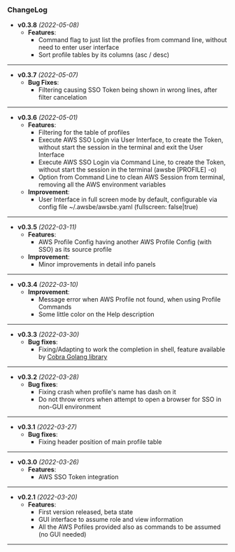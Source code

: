 <div id="top"></div>

### **ChangeLog**
- **v0.3.8** *(2022-05-08)*
  - **Features**: 
    - Command flag to just list the profiles from command line, without need to enter user interface
    - Sort profile tables by its columns (asc / desc)
---
- **v0.3.7** *(2022-05-07)*
  - **Bug Fixes**: 
    - Filtering causing SSO Token being shown in wrong lines, after filter cancelation
---

- **v0.3.6** *(2022-05-01)*
  - **Features**: 
    - Filtering for the table of profiles
    - Execute AWS SSO Login via User Interface, to create the Token, without start the session in the terminal and exit the User Interface 
    - Execute AWS SSO Login via Command Line, to create the Token, without start the session in the terminal (awsbe [PROFILE] -o)
    - Option from Command Line to clean AWS Session from terminal, removing all the AWS environment variables
  - **Improvement**: 
    - User Interface in full screen mode by default, configurable via config file ~/.awsbe/awsbe.yaml (fullscreen: false|true)
---
- **v0.3.5** *(2022-03-11)*
  - **Features**: 
    - AWS Profile Config having another AWS Profile Config (with SSO) as its source profile 
  - **Improvement**: 
    - Minor improvements in detail info panels
---
- **v0.3.4** *(2022-03-10)*
  - **Improvement**: 
    - Message error when AWS Profile not found, when using Profile Commands
    - Some little color on the Help description
---
- **v0.3.3** *(2022-03-30)*
  - **Bug fixes**: 
    - Fixing/Adapting to work the completion in shell, feature available by [Cobra Golang library](https://github.com/spf13/cobra/blob/master/shell_completions.md)
---
- **v0.3.2** *(2022-03-28)*
  - **Bug fixes**: 
    - Fixing crash when profile's name has dash on it
    - Do not throw errors when attempt to open a browser for SSO in non-GUI environment
---
- **v0.3.1** *(2022-03-27)*
  - **Bug fixes**: 
    - Fixing header position of main profile table
---
- **v0.3.0** *(2022-03-26)*
  - **Features**: 
    - AWS SSO Token integration
---
- **v0.2.1** *(2022-03-20)*
  - **Features**: 
    - First version released, beta state
    - GUI interface to assume role and view information
    - All the AWS Pofiles provided also as commands to be assumed (no GUI needed)
---
